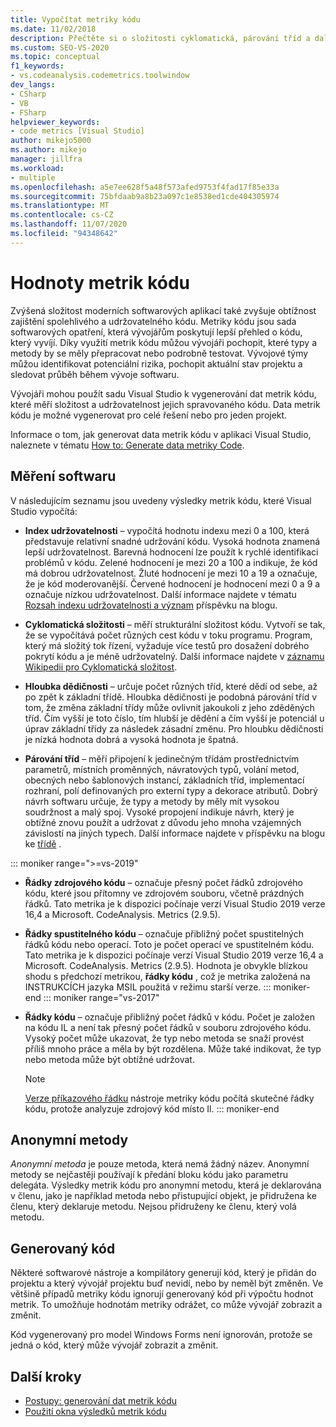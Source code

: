 ```yaml
---
title: Vypočítat metriky kódu
ms.date: 11/02/2018
description: Přečtěte si o složitosti cyklomatická, párování tříd a dalších metrikách kódu sady Visual Studio. Podívejte se, jak metriky můžou sledovat průběh vývoje a identifikovat rizika.
ms.custom: SEO-VS-2020
ms.topic: conceptual
f1_keywords:
- vs.codeanalysis.codemetrics.toolwindow
dev_langs:
- CSharp
- VB
- FSharp
helpviewer_keywords:
- code metrics [Visual Studio]
author: mikejo5000
ms.author: mikejo
manager: jillfra
ms.workload:
- multiple
ms.openlocfilehash: a5e7ee628f5a48f573afed9753f4fad17f85e33a
ms.sourcegitcommit: 75bfdaab9a8b23a097c1e8538ed1cde404305974
ms.translationtype: MT
ms.contentlocale: cs-CZ
ms.lasthandoff: 11/07/2020
ms.locfileid: "94348642"
---
```

# <a name="code-metrics-values"></a>Hodnoty metrik kódu

Zvýšená složitost moderních softwarových aplikací také zvyšuje obtížnost zajištění spolehlivého a udržovatelného kódu. Metriky kódu jsou sada softwarových opatření, která vývojářům poskytují lepší přehled o kódu, který vyvíjí. Díky využití metrik kódu můžou vývojáři pochopit, které typy a metody by se měly přepracovat nebo podrobně testovat. Vývojové týmy můžou identifikovat potenciální rizika, pochopit aktuální stav projektu a sledovat průběh během vývoje softwaru.

Vývojáři mohou použít sadu Visual Studio k vygenerování dat metrik kódu, které měří složitost a udržovatelnost jejich spravovaného kódu. Data metrik kódu je možné vygenerovat pro celé řešení nebo pro jeden projekt.

Informace o tom, jak generovat data metrik kódu v aplikaci Visual Studio, naleznete v tématu [How to: Generate data metriky Code](../code-quality/how-to-generate-code-metrics-data.md).

## <a name="software-measurements"></a>Měření softwaru

V následujícím seznamu jsou uvedeny výsledky metrik kódu, které Visual Studio vypočítá:

- **Index udržovatelnosti** – vypočítá hodnotu indexu mezi 0 a 100, která představuje relativní snadné udržování kódu. Vysoká hodnota znamená lepší udržovatelnost. Barevná hodnocení lze použít k rychlé identifikaci problémů v kódu. Zelené hodnocení je mezi 20 a 100 a indikuje, že kód má dobrou udržovatelnost. Žluté hodnocení je mezi 10 a 19 a označuje, že je kód moderovanější. Červené hodnocení je hodnocení mezi 0 a 9 a označuje nízkou udržovatelnost. Další informace najdete v tématu [Rozsah indexu udržovatelnosti a význam](/archive/blogs/codeanalysis/maintainability-index-range-and-meaning) příspěvku na blogu.

- **Cyklomatická složitosti** – měří strukturální složitost kódu. Vytvoří se tak, že se vypočítává počet různých cest kódu v toku programu. Program, který má složitý tok řízení, vyžaduje více testů pro dosažení dobrého pokrytí kódu a je méně udržovatelný. Další informace najdete v [záznamu Wikipedii pro Cyklomatická složitost](https://wikipedia.org/wiki/Cyclomatic_complexity).

- **Hloubka dědičnosti** – určuje počet různých tříd, které dědí od sebe, až po zpět k základní třídě. Hloubka dědičnosti je podobná párování tříd v tom, že změna základní třídy může ovlivnit jakoukoli z jeho zděděných tříd. Čím vyšší je toto číslo, tím hlubší je dědění a čím vyšší je potenciál u úprav základní třídy za následek zásadní změnu. Pro hloubku dědičnosti je nízká hodnota dobrá a vysoká hodnota je špatná.

- **Párování tříd** – měří připojení k jedinečným třídám prostřednictvím parametrů, místních proměnných, návratových typů, volání metod, obecných nebo šablonových instancí, základních tříd, implementací rozhraní, polí definovaných pro externí typy a dekorace atributů. Dobrý návrh softwaru určuje, že typy a metody by měly mít vysokou soudržnost a malý spoj. Vysoké propojení indikuje návrh, který je obtížné znovu použít a udržovat z důvodu jeho mnoha vzájemných závislostí na jiných typech. Další informace najdete v příspěvku na blogu ke [třídě](/archive/blogs/zainnab/code-metrics-class-coupling) .

::: moniker range=">=vs-2019"

- **Řádky zdrojového kódu** – označuje přesný počet řádků zdrojového kódu, které jsou přítomny ve zdrojovém souboru, včetně prázdných řádků. Tato metrika je k dispozici počínaje verzí Visual Studio 2019 verze 16,4 a Microsoft. CodeAnalysis. Metrics (2.9.5).

- **Řádky spustitelného kódu** – označuje přibližný počet spustitelných řádků kódu nebo operací. Toto je počet operací ve spustitelném kódu. Tato metrika je k dispozici počínaje verzí Visual Studio 2019 verze 16,4 a Microsoft. CodeAnalysis. Metrics (2.9.5). Hodnota je obvykle blízkou shodu s předchozí metrikou, **řádky kódu** , což je metrika založená na INSTRUKCÍCH jazyka MSIL použitá v režimu starší verze.
::: moniker-end
::: moniker range="vs-2017"

- **Řádky kódu** – označuje přibližný počet řádků v kódu. Počet je založen na kódu IL a není tak přesný počet řádků v souboru zdrojového kódu. Vysoký počet může ukazovat, že typ nebo metoda se snaží provést příliš mnoho práce a měla by být rozdělena. Může také indikovat, že typ nebo metoda může být obtížné udržovat.

   > [!NOTE]
   > [Verze příkazového řádku](../code-quality/how-to-generate-code-metrics-data.md#command-line-code-metrics) nástroje metriky kódu počítá skutečné řádky kódu, protože analyzuje zdrojový kód místo Il.
::: moniker-end

## <a name="anonymous-methods"></a>Anonymní metody

*Anonymní metoda* je pouze metoda, která nemá žádný název. Anonymní metody se nejčastěji používají k předání bloku kódu jako parametru delegáta. Výsledky metrik kódu pro anonymní metodu, která je deklarována v členu, jako je například metoda nebo přistupující objekt, je přidružena ke členu, který deklaruje metodu. Nejsou přidruženy ke členu, který volá metodu.

## <a name="generated-code"></a>Generovaný kód

Některé softwarové nástroje a kompilátory generují kód, který je přidán do projektu a který vývojář projektu buď nevidí, nebo by neměl být změněn. Ve většině případů metriky kódu ignorují generovaný kód při výpočtu hodnot metrik. To umožňuje hodnotám metriky odrážet, co může vývojář zobrazit a změnit.

Kód vygenerovaný pro model Windows Forms není ignorován, protože se jedná o kód, který může vývojář zobrazit a změnit.

## <a name="next-steps"></a>Další kroky

- [Postupy: generování dat metrik kódu](../code-quality/how-to-generate-code-metrics-data.md)
- [Použití okna výsledků metrik kódu](../code-quality/working-with-code-metrics-data.md)